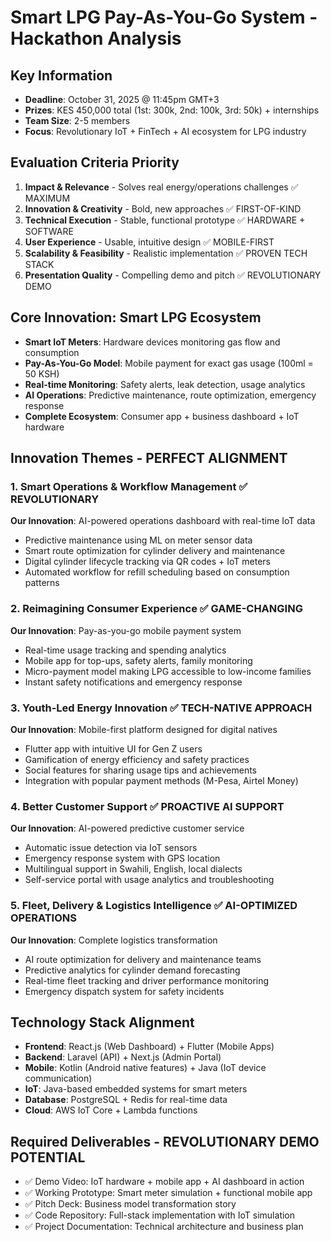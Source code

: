 # Smart LPG Pay-As-You-Go System - Hackathon Analysis

## Key Information
- **Deadline**: October 31, 2025 @ 11:45pm GMT+3
- **Prizes**: KES 450,000 total (1st: 300k, 2nd: 100k, 3rd: 50k) + internships
- **Team Size**: 2-5 members
- **Focus**: Revolutionary IoT + FinTech + AI ecosystem for LPG industry

## Evaluation Criteria Priority
1. **Impact & Relevance** - Solves real energy/operations challenges ✅ MAXIMUM
2. **Innovation & Creativity** - Bold, new approaches ✅ FIRST-OF-KIND
3. **Technical Execution** - Stable, functional prototype ✅ HARDWARE + SOFTWARE
4. **User Experience** - Usable, intuitive design ✅ MOBILE-FIRST
5. **Scalability & Feasibility** - Realistic implementation ✅ PROVEN TECH STACK
6. **Presentation Quality** - Compelling demo and pitch ✅ REVOLUTIONARY DEMO

## Core Innovation: Smart LPG Ecosystem
- **Smart IoT Meters**: Hardware devices monitoring gas flow and consumption
- **Pay-As-You-Go Model**: Mobile payment for exact gas usage (100ml = 50 KSH)
- **Real-time Monitoring**: Safety alerts, leak detection, usage analytics
- **AI Operations**: Predictive maintenance, route optimization, emergency response
- **Complete Ecosystem**: Consumer app + business dashboard + IoT hardware

## Innovation Themes - PERFECT ALIGNMENT

### 1. Smart Operations & Workflow Management ✅ REVOLUTIONARY
**Our Innovation**: AI-powered operations dashboard with real-time IoT data
- Predictive maintenance using ML on meter sensor data
- Smart route optimization for cylinder delivery and maintenance
- Digital cylinder lifecycle tracking via QR codes + IoT meters
- Automated workflow for refill scheduling based on consumption patterns

### 2. Reimagining Consumer Experience ✅ GAME-CHANGING
**Our Innovation**: Pay-as-you-go mobile payment system
- Real-time usage tracking and spending analytics
- Mobile app for top-ups, safety alerts, family monitoring
- Micro-payment model making LPG accessible to low-income families
- Instant safety notifications and emergency response

### 3. Youth-Led Energy Innovation ✅ TECH-NATIVE APPROACH
**Our Innovation**: Mobile-first platform designed for digital natives
- Flutter app with intuitive UI for Gen Z users
- Gamification of energy efficiency and safety practices
- Social features for sharing usage tips and achievements
- Integration with popular payment methods (M-Pesa, Airtel Money)

### 4. Better Customer Support ✅ PROACTIVE AI SUPPORT
**Our Innovation**: AI-powered predictive customer service
- Automatic issue detection via IoT sensors
- Emergency response system with GPS location
- Multilingual support in Swahili, English, local dialects
- Self-service portal with usage analytics and troubleshooting

### 5. Fleet, Delivery & Logistics Intelligence ✅ AI-OPTIMIZED OPERATIONS
**Our Innovation**: Complete logistics transformation
- AI route optimization for delivery and maintenance teams
- Predictive analytics for cylinder demand forecasting
- Real-time fleet tracking and driver performance monitoring
- Emergency dispatch system for safety incidents

## Technology Stack Alignment
- **Frontend**: React.js (Web Dashboard) + Flutter (Mobile Apps)
- **Backend**: Laravel (API) + Next.js (Admin Portal)
- **Mobile**: Kotlin (Android native features) + Java (IoT device communication)
- **IoT**: Java-based embedded systems for smart meters
- **Database**: PostgreSQL + Redis for real-time data
- **Cloud**: AWS IoT Core + Lambda functions

## Required Deliverables - REVOLUTIONARY DEMO POTENTIAL
- ✅ Demo Video: IoT hardware + mobile app + AI dashboard in action
- ✅ Working Prototype: Smart meter simulation + functional mobile app
- ✅ Pitch Deck: Business model transformation story
- ✅ Code Repository: Full-stack implementation with IoT simulation
- ✅ Project Documentation: Technical architecture and business plan